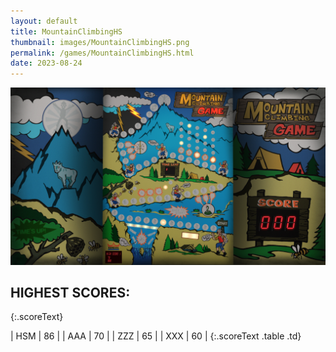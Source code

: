 ```yaml
---
layout: default
title: MountainClimbingHS
thumbnail: images/MountainClimbingHS.png
permalink: /games/MountainClimbingHS.html
date: 2023-08-24
---
```


<img src="../images/MountainClimbingHS.png" class="gameThumbnail img-fluid mx-auto align-middle"></a>
## HIGHEST SCORES:
{:.scoreText}

| HSM | 86 | 
| AAA | 70 | 
| ZZZ | 65 | 
| XXX | 60 | 
{:.scoreText .table .td}
